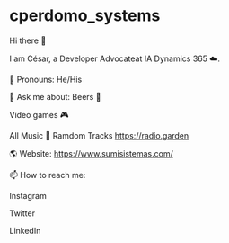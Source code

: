 # cperdomo_systems
Hi there 👋 

I am César, a Developer Advocateat IA Dynamics 365 ☁️. 

👾 Pronouns: He/His 

💬 Ask me about:
Beers 🍺

Video games 🎮

All Music 🎵 Ramdom Tracks https://radio.garden

🌎 Website: https://www.sumisistemas.com/

📫 How to reach me:

Instagram

Twitter

LinkedIn
